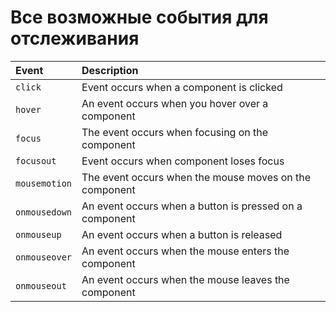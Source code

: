 # Все возможные события для отслеживания

| Event | Description |
| :--- | :--- |
| `click` | Event occurs when a component is clicked |
| `hover` | An event occurs when you hover over a component |
| `focus` | The event occurs when focusing on the component |
| `focusout` | Event occurs when component loses focus |
| `mousemotion` | The event occurs when the mouse moves on the component |
| `onmousedown` | An event occurs when a button is pressed on a component |
| `onmouseup` | An event occurs when a button is released |
| `onmouseover` | An event occurs when the mouse enters the component |
| `onmouseout` | An event occurs when the mouse leaves the component |

